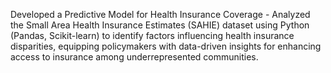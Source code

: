 Developed a Predictive Model for Health Insurance Coverage - Analyzed the Small Area Health Insurance Estimates (SAHIE) dataset using Python (Pandas, Scikit-learn) to identify factors influencing health insurance disparities, equipping policymakers with data-driven insights for enhancing access to insurance among underrepresented communities.
